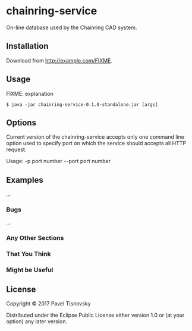 # chainring-service

On-line database used by the Chainring CAD system.

## Installation

Download from http://example.com/FIXME.

## Usage

FIXME: explanation

    $ java -jar chainring-service-0.1.0-standalone.jar [args]

## Options

Current version of the chainring-service accepts only one command line option
used to specify port on which the service should accepts all HTTP request.

Usage:
-p     port number
--port port number


## Examples

...

### Bugs

...

### Any Other Sections
### That You Think
### Might be Useful

## License

Copyright © 2017 Pavel Tisnovsky

Distributed under the Eclipse Public License either version 1.0 or (at
your option) any later version.
